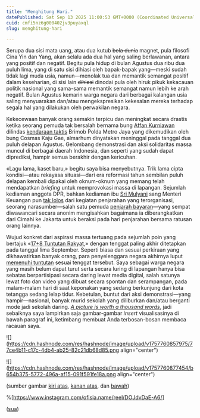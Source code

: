 ```yaml
---
title: "Menghitung Hari."
datePublished: Sat Sep 13 2025 11:00:53 GMT+0000 (Coordinated Universal Time)
cuid: cmfi5nz6g000402jv3puyaxql
slug: menghitung-hari

---
```


Serupa dua sisi mata uang, atau dua kutub <s>bola dunia</s> magnet, pula filosofi Cina Yin dan Yang, akan selalu ada dua hal yang saling berlawanan, antara yang positif dan negatif. Begitu pula hidup di bulan Agustus dua ribu dua puluh lima, yang di satu sisi dihiasi oleh bapak-bapak yang—meski sudah tidak lagi muda usia, namun—menolak tua dan memantik semangat positif dalam keseharian, di sisi lain <s>dihiasi</s> dinodai pula oleh hiruk pikuk kekacauan politik nasional yang sama-sama memantik semangat namun lebih ke arah negatif. Bulan Agustus kemarin warga negara dari berbagai kalangan usia saling menyuarakan dan/atau mengekspresikan kekesalan mereka terhadap segala hal yang dilakukan oleh perwakilan negara.

Kekecewaan banyak orang semakin terpicu dan meningkat secara drastis ketika seorang pemuda tak bersalah bernama bung [Affan Kurniawan](https://id.wikipedia.org/wiki/Pembunuhan_Affan_Kurniawan) dilindas [kendaraan taktis](https://id.wikipedia.org/wiki/Kendaraan_lapis_baja_polisi) Brimob Polda Metro Jaya yang dikemudikan oleh bung Cosmas Kaju Gae, almarhum dinyatakan meninggal pada tanggal dua puluh delapan Agustus. Gelombang demonstrasi dan aksi solidaritas massa muncul di berbagai daerah Indonesia, dan seperti yang sudah dapat diprediksi, hampir semua berakhir dengan kericuhan.

«Lagu lama, kaset baru,» begitu saya bisa menyebutnya. Trik lama cipta kondisi—atau rekayasa situasi—dari era reformasi tahun sembilan puluh delapan kembali dipakai oleh oknum-oknum yang memang telah mendapatkan *briefing* untuk memprovokasi massa di lapangan. Sejumlah kediaman anggota DPR, bahkan kediaman ibu [Sri Mulyani](https://id.wikipedia.org/wiki/Sri_Mulyani) sang Menteri Keuangan pun [tak lolos](https://www.msn.com/id-id/berita/other/kecewa-beratsri-mulyani-telepon-2-sosok-ini-sebelum-rumah-dijarah-tapi-tak-diangkat/ar-AA1MnOsp) dari kegiatan penjarahan yang terorganisasi, seorang narasumber—salah satu pemuda [penjarah bayaran](https://www.msn.com/id-id/berita/nasional/siapa-penjarah-rumah-sahroni-eko-dan-menkeu-ini-kata-yang-ketinggalan-rombongan/ar-AA1LzhrU)—yang sempat diwawancari secara anonim mengisahkan bagaimana ia diberangkatkan dari Cimahi ke Jakarta untuk beraksi pada hari penjarahan bersama ratusan orang lainnya.

Wujud konkret dari aspirasi massa tertuang pada sejumlah poin yang bertajuk «[17+8 Tuntutan Rakyat](https://id.wikipedia.org/wiki/17%2B8_Tuntutan_Rakyat),» dengan tenggat paling akhir ditetapkan pada tanggal lima September. Seperti biasa dan sesuai perkiraan yang dikhawatirkan banyak orang, para penyelenggara negara akhirnya luput [memenuhi tuntutan](https://bijakmemantau.id/tuntutan-178) sesuai tenggat tersebut. Saya sebagai warga negara yang masih belum dapat turut serta secara luring di lapangan hanya bisa sebatas berpartisipasi secara daring lewat media digital, salah satunya lewat foto dan video yang dibuat secara spontan dan serampangan, pada malam-malam hari di saat keponakan yang sedang berkunjung dari kota tetangga sedang lelap tidur. Kebetulan, buntut dari aksi demonstrasi—yang hampir—nasional, banyak murid sekolah yang diliburkan dan/atau berganti mode jadi sekolah daring. [*A picture is worth a thousand words*](https://en.wikipedia.org/wiki/A_picture_is_worth_a_thousand_words), jadi sebaiknya saya lampirkan saja gambar-gambar *insert* visualisasinya di bawah paragraf ini, ketimbang membuat Anda terbosan-bosan membaca racauan saya.

![](https://cdn.hashnode.com/res/hashnode/image/upload/v1757760857975/77ce4b11-c17c-4db4-ab25-82c21db68d85.png align="center")

![](https://cdn.hashnode.com/res/hashnode/image/upload/v1757760877454/b654b375-5772-496a-af15-091f591fe18a.png align="center")

(sumber gambar [kiri atas](https://www.instagram.com/ofisia.name/reel/DOHJOBdE9su/), [kanan atas](https://www.instagram.com/ofisia.name/reel/DOMNhf1k6aZ/), dan [bawah](https://www.instagram.com/ofisia.name/reel/DOJdvDaE-A6/))

%[https://www.instagram.com/ofisia.name/reel/DOJdvDaE-A6/] 

([sua](https://sua.ist))